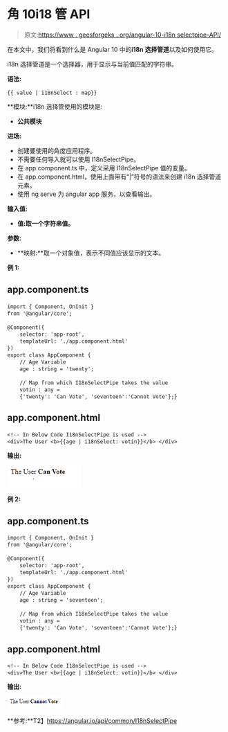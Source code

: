 # 角 10i18 管 API

> 原文:[https://www . geesforgeks . org/angular-10-i18n selectpipe-API/](https://www.geeksforgeeks.org/angular-10-i18nselectpipe-api/)

在本文中，我们将看到什么是 Angular 10 中的**i18n 选择管道**以及如何使用它。

i18n 选择管道是一个选择器，用于显示与当前值匹配的字符串。

**语法:**

```
{{ value | i18nSelect : map}}
```

**模块:**i18n 选择管使用的模块是:

*   **公共模块**

**进场:**

*   创建要使用的角度应用程序。
*   不需要任何导入就可以使用 I18nSelectPipe。
*   在 app.component.ts 中，定义采用 I18nSelectPipe 值的变量。
*   在 app.component.html，使用上面带有“|”符号的语法来创建 i18n 选择管道元素。
*   使用 ng serve 为 angular app 服务，以查看输出。

**输入值:**

*   **值:**取一个字符串值**。**

**参数:**

*   **映射:**取一个对象值，表示不同值应该显示的文本。

**例 1:**

## app.component.ts

```
import { Component, OnInit } 
from '@angular/core';

@Component({
    selector: 'app-root',
    templateUrl: './app.component.html'
})
export class AppComponent {
    // Age Variable
    age : string = 'twenty';

    // Map from which I18nSelectPipe takes the value
    votin : any =
    {'twenty': 'Can Vote', 'seventeen':'Cannot Vote'};}
```

## app.component.html

```
<!-- In Below Code I18nSelectPipe is used -->
<div>The User <b>{{age | i18nSelect: votin}}</b> </div>
```

**输出:**

![](img/275b6f23774b07b64498bf2d1c60b4fc.png)

**例 2:**

## app.component.ts

```
import { Component, OnInit }
from '@angular/core';

@Component({
    selector: 'app-root',
    templateUrl: './app.component.html'
})
export class AppComponent {
    // Age Variable
    age : string = 'seventeen';

    // Map from which I18nSelectPipe takes the value
    votin : any = 
    {'twenty': 'Can Vote', 'seventeen':'Cannot Vote'};}
```

## app.component.html

```
<!-- In Below Code I18nSelectPipe is used -->
<div>The User <b>{{age | i18nSelect: votin}}</b> </div>
```

**输出:**

![](img/8457ea61c1a6f4022f05c1aeeade45e2.png)

**参考:**T2】https://angular.io/api/common/I18nSelectPipe